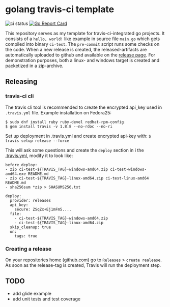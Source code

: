# golang travis-ci template
![ci status](https://travis-ci.org/jandelgado/golang-ci-template.svg?branch=master) [![Go Report Card](https://goreportcard.com/badge/github.com/jandelgado/golang-ci-template)](https://goreportcard.com/report/github.com/jandelgado/golang-ci-template)

This repository serves as my template for travis-ci-integrated go projects.  It
consists of a `hello, world!` like example in source file `main.go` which gets
compiled into binary `ci-test`. The `pre-commit` script runs some checks on the
code. When a new release is created, the released-artifacts are automatically
uploaded to github and available on the [release
page](https://github.com/jandelgado/ci-test/releases/).  For demonstration
purposes, both a linux- and windows target is created and packetized in a
zip-archive.

## Releasing
### travis-ci cli
The travis cli tool is recommended to create the encrypted api_key used in
`.travis.yml` file. Example installation on Fedora25:
```
$ sudo dnf install ruby ruby-devel redhat-rpm-config
$ gem install travis -v 1.8.8 --no-rdoc --no-ri
```

Set up deployment in .travis.yml and create encrypted api-key with:
`$ travis setup release --force`

This will ask some questions and create the `deploy` section in i
the [.travis.yml](.travis.yml), modify it to look like:
```
before_deploy:
- zip ci-test-${TRAVIS_TAG}-windows-amd64.zip ci-test-windows-amd64.exe README.md
- zip ci-test-${TRAVIS_TAG}-linux-amd64.zip ci-test-linux-amd64 README.md
- sha256sum *zip > SHASUMS256.txt

deploy:
  provider: releases
  api_key:
    secure: ZSqZx+Ej1mFm5....
  file: 
    - ci-test-${TRAVIS_TAG}-windows-amd64.zip
    - ci-test-${TRAVIS_TAG}-linux-amd64.zip
  skip_cleanup: true
  on:
    tags: true
```

### Creating a release
On your repositories home (github.com) go to `Releases` > `create realease`.
As soon as the release-tag is created, Travis will run the deployment step.

## TODO
- add glide example
- add unit tests and test coverage

